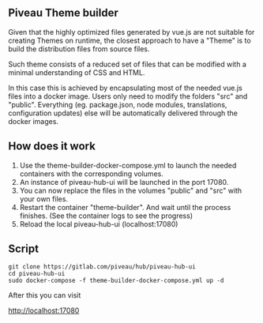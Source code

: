 
## Piveau Theme builder

Given that the highly optimized files generated by vue.js are not suitable for creating Themes on runtime, the closest approach to have a "Theme" is to build the distribution files from source files.

Such theme consists of a reduced set of files that can be modified with a minimal understanding of CSS and HTML.

In this case this is achieved by encapsulating most of the needed vue.js files into a docker image. Users only need to modify the folders "src" and "public". Everything (eg. package.json, node modules, translations, configuration updates) else will be automatically delivered through the docker images.

## How does it work

1. Use the theme-builder-docker-compose.yml to launch the needed containers with the corresponding volumes.
2. An instance of piveau-hub-ui will be launched in the port 17080.
3. You can now replace the files in the volumes "public" and "src" with your own files.  
4. Restart the container "theme-builder". And wait until the process finishes. (See the container logs to see the progress)
5. Reload the local piveau-hub-ui (localhost:17080)

## Script

```
git clone https://gitlab.com/piveau/hub/piveau-hub-ui
cd piveau-hub-ui
sudo docker-compose -f theme-builder-docker-compose.yml up -d
```

After this you can visit

[http://localhost:17080](http://localhost:17080)
